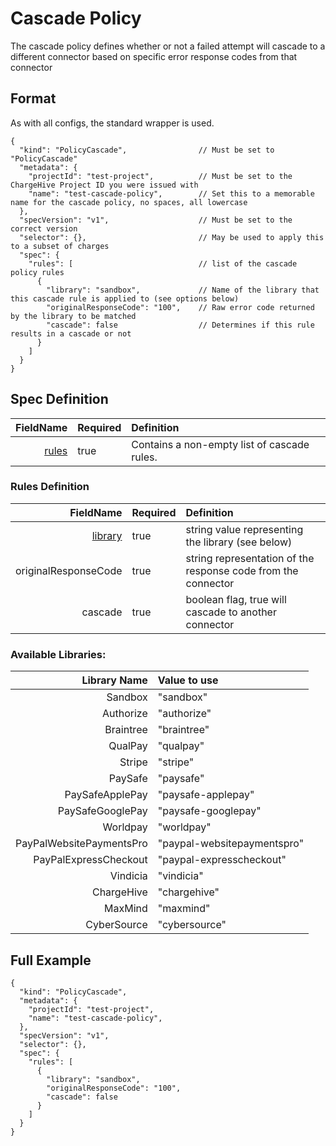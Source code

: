 # Cascade Policy
The cascade policy defines whether or not a failed attempt will cascade to a different connector based on specific error response codes from that connector

## Format
As with all configs, the standard wrapper is used.
```json5
{
  "kind": "PolicyCascade",                // Must be set to "PolicyCascade"
  "metadata": {
    "projectId": "test-project",          // Must be set to the ChargeHive Project ID you were issued with
    "name": "test-cascade-policy",        // Set this to a memorable name for the cascade policy, no spaces, all lowercase
  },
  "specVersion": "v1",                    // Must be set to the correct version
  "selector": {},                         // May be used to apply this to a subset of charges
  "spec": {
    "rules": [                            // list of the cascade policy rules
      {
        "library": "sandbox",             // Name of the library that this cascade rule is applied to (see options below)
        "originalResponseCode": "100",    // Raw error code returned by the library to be matched
        "cascade": false                  // Determines if this rule results in a cascade or not
      }
    ]
  }
}
```

## Spec Definition
FieldName | Required | Definition 
---:|---|:---
[rules](#rules-definition) | true | Contains a non-empty list of cascade rules.

### Rules Definition
FieldName | Required | Definition 
---:|---|:---
[library](#available-libraries) | true | string value representing the library (see below)
originalResponseCode | true | string representation of the response code from the connector
cascade | true | boolean flag, true will cascade to another connector

### Available Libraries:
Library Name | Value to use 
---:|:---
Sandbox | "sandbox"
Authorize | "authorize"
Braintree | "braintree"
QualPay | "qualpay"
Stripe | "stripe"
PaySafe | "paysafe"
PaySafeApplePay | "paysafe-applepay"
PaySafeGooglePay | "paysafe-googlepay"
Worldpay | "worldpay"
PayPalWebsitePaymentsPro | "paypal-websitepaymentspro"
PayPalExpressCheckout | "paypal-expresscheckout"
Vindicia | "vindicia"
ChargeHive | "chargehive"
MaxMind | "maxmind"
CyberSource | "cybersource"


## Full Example
```json5
{
  "kind": "PolicyCascade",
  "metadata": {
    "projectId": "test-project",
    "name": "test-cascade-policy",
  },
  "specVersion": "v1",
  "selector": {},
  "spec": {
    "rules": [
      {
        "library": "sandbox",
        "originalResponseCode": "100",
        "cascade": false
      }
    ]
  }
}
```